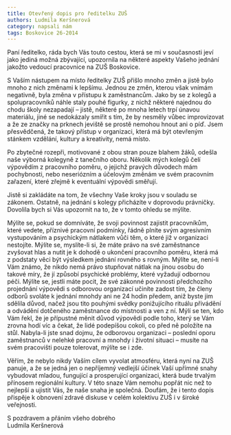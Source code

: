 ```yaml
---
title: Otevřený dopis pro ředitelku ZUŠ
authors: Ludmila Keršnerová
category: napsali nám
tags: Boskovice 26-2014 
---
```


Paní ředitelko, ráda bych Vás touto cestou, která se mi v současnosti jeví jako jediná možná zbývající, upozornila na některé aspekty Vašeho jednání jakožto vedoucí pracovnice na ZUŠ Boskovice.

S Vaším nástupem na místo ředitelky ZUŠ přišlo mnoho změn a jistě bylo mnoho z nich změnami k lepšímu. Jednou ze změn, kterou však vnímám negativně, byla změna v přístupu k zaměstnancům. Jako by se z kolegů a spolupracovníků náhle staly pouhé figurky, z nichž některé najednou do chodu školy nezapadají – jistě, některé po mnoha letech trpí únavou materiálu, jiné se nedokázaly smířit s tím, že by nesměly vůbec improvizovat a že ze značky na prknech jeviště se prostě nemohou hnout ani o píď. Jsem přesvědčená, že takový přístup v organizaci, která má být otevřeným stánkem vzdělání, kultury a kreativity, nemá místo.

Po zbytečné rozepři, motivované z obou stran pouze blahem žáků, odešla naše výborná kolegyně z tanečního oboru. Několik mých kolegů čelí výpovědím z pracovního poměru, o jejichž pravých důvodech mám pochybnosti, nebo neseriózním a účelovým změnám ve svém pracovním zařazení, které zřejmě k eventuální výpovědi směřují.

Jistě si zakládáte na tom, že všechny Vaše kroky jsou v souladu se zákonem. Ostatně, na jednání s kolegy přicházíte v doprovodu právničky. Dovolila bych si Vás upozornit na to, že v tomto ohledu se mýlíte.

Mýlíte se, pokud se domníváte, že svoji povinnost zajistit pracovníkům, které vedete, příznivé pracovní podmínky, řádně plníte svým agresivním vystupováním a psychickým nátlakem vůči těm, o které již v organizaci nestojíte. Mýlíte se, myslíte-li si, že máte právo na své zaměstnance zvyšovat hlas a nutit je k dohodě o ukončení pracovního poměru, která má z podstaty věci být výsledkem jednání rovného s rovným. Mýlíte se, není-li Vám známo, že nikdo nemá právo stupňovat nátlak na jinou osobu do takové míry, že jí způsobí psychické problémy, které vyžadují odbornou péči. Mýlíte se, jestli máte pocit, že své zákonné povinnosti předchozího projednání výpovědi s odborovou organizací učiníte zadost tím, že členy odborů svoláte k jednání mnohdy ani ne 24 hodin předem, aniž byste jim sdělila důvod, načež jsou tito pouhými svědky ponižujícího rituálu přivádění a odvádění dotčeného zaměstnance do místnosti a ven z ní. Mýlí se ten, kdo Vám řekl, že je přípustné měnit důvod výpovědi podle toho, který se Vám zrovna hodí víc a čekat, že lidé podepíšou cokoli, co před ně položíte na stůl. Nabyla-li jste snad dojmu, že odborovou organizaci – poslední oporu zaměstnanců v nelehké pracovní a mnohdy i životní situaci – musíte na svém pracovišti pouze tolerovat, mýlíte se i zde. 

Věřím, že nebylo nikdy Vaším cílem vyvolat atmosféru, která nyní na ZUŠ panuje, a že se jedná jen o nepříjemný vedlejší účinek Vaší upřímné snahy vybudovat mladou, fungující a prosperující organizaci, která bude trvalým přínosem regionální kultury. V této snaze Vám nemohu popřát nic než to nejlepší a ujistit Vás, že naše snaha je společná. Doufám, že i tento dopis přispěje k obnovení zdravé diskuse v celém kolektivu ZUŠ i v široké veřejnosti.

S pozdravem a přáním všeho dobrého  
Ludmila Keršnerová